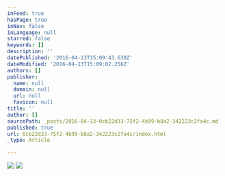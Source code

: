 ```yaml
---
inFeed: true
hasPage: true
inNav: false
inLanguage: null
starred: false
keywords: []
description: ''
datePublished: '2016-04-13T15:09:43.639Z'
dateModified: '2016-04-13T15:09:02.256Z'
authors: []
publisher:
  name: null
  domain: null
  url: null
  favicon: null
title: ''
author: []
sourcePath: _posts/2016-04-13-0cb22d33-75f2-4b99-b8a2-342223c2fa4c.md
published: true
url: 0cb22d33-75f2-4b99-b8a2-342223c2fa4c/index.html
_type: Article

---
```

![](https://the-grid-user-content.s3-us-west-2.amazonaws.com/96139c32-b000-438e-9556-b5e881b628ee.jpg)
![](https://the-grid-user-content.s3-us-west-2.amazonaws.com/f4c66c62-d3a5-4202-8294-d113a87fe9cd.jpg)